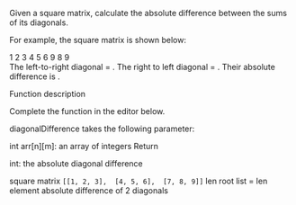 Given a square matrix, calculate the absolute difference between the sums of its diagonals.

For example, the square matrix  is shown below:

1 2 3
4 5 6
9 8 9  
The left-to-right diagonal = . The right to left diagonal = . Their absolute difference is .

Function description

Complete the  function in the editor below.

diagonalDifference takes the following parameter:

int arr[n][m]: an array of integers
Return

int: the absolute diagonal difference

square matrix
    ```
    [[1, 2, 3], 
        [4, 5, 6], 
        [7, 8, 9]]
    ```
    len root list = len element
absolute difference of 2 diagonals

